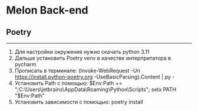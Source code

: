 # Melon Back-end

## Poetry

---
1) Для настройки окружения нужно скачать python 3.11
2) Дальше установить Poetry venv в качестве интерпритатора в pycharm
3) Прописать в терминале: (Invoke-WebRequest -Uri https://install.python-poetry.org -UseBasicParsing).Content | py -
4) Установить Path с помощью: $Env:Path += ";C:\Users\jetbrains\AppData\Roaming\Python\Scripts"; setx PATH "$Env:Path"
5) Установить зависимости с помощью: poetry install